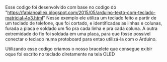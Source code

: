 Esse codigo foi desenvolvido com base no codigo do "https://fabianoallex.blogspot.com/2015/05/arduino-texto-com-teclado-matricial-4x3.html"
Nesse exemplo ele utiliza um teclado feito a partir de um teclado de telefone, que foi cortado, e identificadas as linhas e colunas,
furada a placa e soldado um fio pra cada linha e pra cada coluna. A outra extremidade do fio foi soldada em uma placa,
para que fosse possível conectar o teclado numa protoboard para entao utilizá-la com o Arduino.

Utilizando esse codigo criamos o nosso bracelete que consegue exibir oque foi escrito no teclado diretamente na tela OLED
